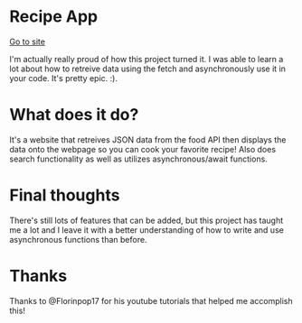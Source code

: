 # Recipe App

[Go to site](https://recipe-app-eew.pages.dev/)

I'm actually really proud of how this project turned it. I was able to learn a lot about how to retreive data using the fetch and asynchronously use it in your code.
It's pretty epic. :).

# What does it do?

It's a website that retreives JSON data from the food API then displays the data onto the webpage so you can cook your favorite recipe! Also does search functionality as well as utilizes asynchronous/await functions.

# Final thoughts

There's still lots of features that can be added, but this project has taught me a lot and I leave it with a better understanding of how to write and use asynchronous functions than before.

# Thanks

Thanks to @Florinpop17 for his youtube tutorials that helped me accomplish this!

